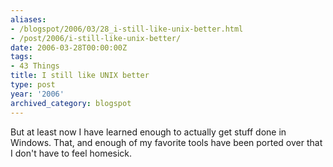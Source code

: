 ```yaml
---
aliases:
- /blogspot/2006/03/28_i-still-like-unix-better.html
- /post/2006/i-still-like-unix-better/
date: 2006-03-28T00:00:00Z
tags:
- 43 Things
title: I still like UNIX better
type: post
year: '2006'
archived_category: blogspot
---
```

But at least now I have learned enough to actually get stuff done in Windows.
That, and enough of my favorite tools have been ported over that I don't have
to feel homesick.
<!-- TEASER_END -->
